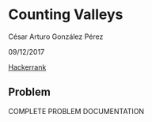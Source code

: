 # Counting Valleys
César Arturo González Pérez

09/12/2017

[Hackerrank](https://www.hackerrank.com/challenges/counting-valleys/)

## Problem
COMPLETE PROBLEM DOCUMENTATION